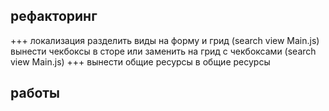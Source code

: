 рефакторинг
-----------
+++ локализация
разделить виды на форму и грид (search view Main.js)
вынести чекбоксы в сторе или заменить на грид с чекбоксами (search view Main.js)
+++ вынести общие ресурсы в общие ресурсы

работы
------